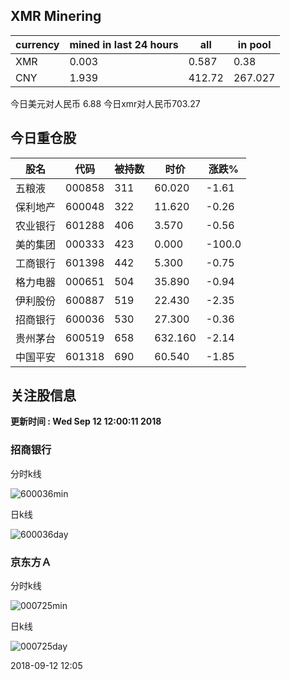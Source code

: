 ## XMR Minering

|currency|mined in last 24 hours|all|in pool|
|---|---|---|---|
|XMR|0.003|0.587|0.38|
|CNY|1.939|412.72|267.027|

今日美元对人民币 6.88	今日xmr对人民币703.27


## 今日重仓股 

|股名|代码|被持数|时价|涨跌%|
|---|---|---|---|---|
|五粮液|000858|311|60.020|-1.61|
|保利地产|600048|322|11.620|-0.26|
|农业银行|601288|406|3.570|-0.56|
|美的集团|000333|423|0.000|-100.0|
|工商银行|601398|442|5.300|-0.75|
|格力电器|000651|504|35.890|-0.94|
|伊利股份|600887|519|22.430|-2.35|
|招商银行|600036|530|27.300|-0.36|
|贵州茅台|600519|658|632.160|-2.14|
|中国平安|601318|690|60.540|-1.85|

## 关注股信息
**更新时间 : Wed Sep 12 12:00:11 2018**
### 招商银行 
分时k线

![600036min](http://image.sinajs.cn/newchart/min/n/sh600036.gif)

日k线

![600036day](http://image.sinajs.cn/newchart/daily/n/sh600036.gif)

### 京东方Ａ 
分时k线

![000725min](http://image.sinajs.cn/newchart/min/n/sz000725.gif)

日k线

![000725day](http://image.sinajs.cn/newchart/daily/n/sz000725.gif)

2018-09-12 12:05